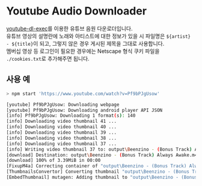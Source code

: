 # Youtube Audio Downloader

[youtube-dl-exec](https://github.com/microlinkhq/youtube-dl-exec)를 이용한 유튜브 음원 다운로더입니다.  
유튜브 영상의 설명란에 노래와 아티스트에 대한 정보가 있을 시 파일명은 `${artist} - ${title}`이 되고, 그렇지 않은 경우 게시된 제목을 그대로 사용합니다.  
멤버십 영상 등 로그인이 필요한 경우에는 Netscape 형식 쿠키 파일을 `./cookies.txt`로 추가해주면 됩니다.

## 사용 예

```sh
> npm start 'https://www.youtube.com/watch?v=Pf9bPJgUsow'

[youtube] Pf9bPJgUsow: Downloading webpage
[youtube] Pf9bPJgUsow: Downloading android player API JSON
[info] Pf9bPJgUsow: Downloading 1 format(s): 140
[info] Downloading video thumbnail 41 ...
[info] Downloading video thumbnail 40 ...
[info] Downloading video thumbnail 39 ...
[info] Downloading video thumbnail 38 ...
[info] Downloading video thumbnail 37 ...
[info] Writing video thumbnail 37 to: output\Beenzino - (Bonus Track) Always Awake.webp
[download] Destination: output\Beenzino - (Bonus Track) Always Awake.m4a
[download] 100% of 3.39MiB in 00:00
[FixupM4a] Correcting container of "output\Beenzino - (Bonus Track) Always Awake.m4a"
[ThumbnailsConvertor] Converting thumbnail "output\Beenzino - (Bonus Track) Always Awake.webp" to png
[EmbedThumbnail] mutagen: Adding thumbnail to "output\Beenzino - (Bonus Track) Always Awake.m4a"
```
